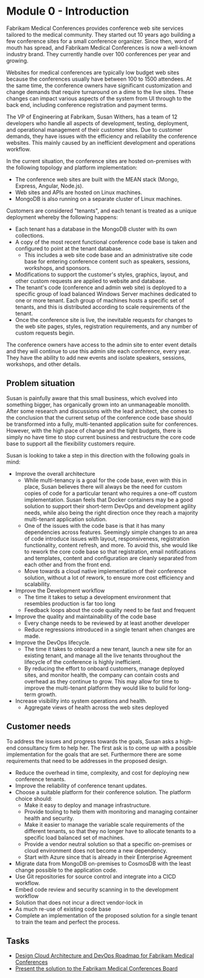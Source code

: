 # Module 0 - Introduction

Fabrikam Medical Conferences provides conference web site services tailored to the medical community. They started out 10 years ago building a few conference sites for a small conference organizer. Since then, word of mouth has spread, and Fabrikam Medical Conferences is now a well-known industry brand. They currently handle over 100 conferences per year and growing.

Websites for medical conferences are typically low budget web sites because the conferences usually have between 100 to 1500 attendees. At the same time, the conference owners have significant customization and change demands that require turnaround on a dime to the live sites. These changes can impact various aspects of the system from UI through to the back end, including conference registration and payment terms.

The VP of Engineering at Fabrikam, Susan Withers, has a team of 12 developers who handle all aspects of development, testing, deployment, and operational management of their customer sites. Due to customer demands, they have issues with the efficiency and reliability the conference websites. This mainly caused by an inefficient development and operations workflow.

In the current situation, the conference sites are hosted on-premises with the following topology and platform implementation:

* The conference web sites are built with the MEAN stack (Mongo, Express, Angular, Node.js).
* Web sites and APIs are hosted on Linux machines.
* MongoDB is also running on a separate cluster of Linux machines.

Customers are considered "tenants", and each tenant is treated as a unique deployment whereby the following happens:

* Each tenant has a database in the MongoDB cluster with its own collections.
* A copy of the most recent functional conference code base is taken and configured to point at the tenant database.
  * This includes a web site code base and an administrative site code base for entering conference content such as speakers, sessions, workshops, and sponsors.
* Modifications to support the customer's styles, graphics, layout, and other custom requests are applied to website and database.
* The tenant's code (conference and admin web site) is deployed to a specific group of load balanced Windows Server machines dedicated to one or more tenant. Each group of machines hosts a specific set of tenants, and this is distributed according to scale requirements of the tenant.
* Once the conference site is live, the inevitable requests for changes to the web site pages, styles, registration requirements, and any number of custom requests begin.

The conference owners have access to the admin site to enter event details and they will continue to use this admin site each conference, every year. They have the ability to add new events and isolate speakers, sessions, workshops, and other details.

## Problem situation

Susan is painfully aware that this small business, which evolved into something bigger, has organically grown into an unmanageable monolith. After some research and discussions with the lead architect, she comes to the conclusion that the current setup of the conference code base should be transformed into a fully, multi-tenanted application suite for conferences. However, with the high pace of change and the tight budgets, there is simply no have time to stop current business and restructure the core code base to support all the flexibility customers require.

Susan is looking to take a step in this direction with the following goals in mind:

* Improve the overall architecture
  * While multi-tenancy is a goal for the code base, even with this in place, Susan believes there will always be the need for custom copies of code for a particular tenant who requires a one-off custom implementation. Susan feels that Docker containers may be a good solution to support their short-term DevOps and development agility needs, while also being the right direction once they reach a majority multi-tenant application solution.
  * One of the issues with the code base is that it has many dependencies across features. Seemingly simple changes to an area of code introduce issues with layout, responsiveness, registration functionality, content refresh, and more. To avoid this, she would like to rework the core code base so that registration, email notifications and templates, content and configuration are cleanly separated from each other and from the front end.
  * Move towards a cloud native implementation of their conference solution, without a lot of rework, to ensure more cost efficiency and scalability.
* Improve the Development workflow
  * The time it takes to setup a development environment that resembles production is far too long
  * Feedback loops about the code quality need to be fast and frequent
* Improve the quality and maintainability of the code base
  * Every change needs to be reviewed by at least another developer
  * Reduce regressions introduced in a single tenant when changes are made.
* Improve the DevOps lifecycle.
  * The time it takes to onboard a new tenant, launch a new site for an existing tenant, and manage all the live tenants throughout the lifecycle of the conference is highly inefficient.
  * By reducing the effort to onboard customers, manage deployed sites, and monitor health, the company can contain costs and overhead as they continue to grow. This may allow for time to improve the multi-tenant platform they would like to build for long-term growth.
* Increase visibility into system operations and health.
  * Aggregate views of health across the web sites deployed

## Customer needs

To address the issues and progress towards the goals, Susan asks a high-end consultancy firm to help her. The first ask is to come up with a possible implementation for the goals that are set. Furthermore there are some requirements that need to be addresses in the proposed design.

* Reduce the overhead in time, complexity, and cost for deploying new conference tenants.
* Improve the reliability of conference tenant updates.
* Choose a suitable platform for their conference solution. The platform choice should:
  * Make it easy to deploy and manage infrastructure.
  * Provide tooling to help them with monitoring and managing container health and security.
  * Make it easier to manage the variable scale requirements of the different tenants, so that they no longer have to allocate tenants to a specific load balanced set of machines.
  * Provide a vendor neutral solution so that a specific on-premises or cloud environment does not become a new dependency.
  * Start with Azure since that is already in their Enterprise Agreement
* Migrate data from MongoDB on-premises to CosmosDB with the least change possible to the application code.
* Use Git repositories for source control and integrate into a CICD workflow.
* Embed code review and security scanning in to the development workflow
* Solution that does not incur a direct vendor-lock in
* As much re-use of existing code base
* Complete an implementation of the proposed solution for a single tenant to train the team and perfect the process.

## Tasks

* [Design Cloud Architecture and DevOps Roadmap for Fabrikam Medical Conferences](Tasks/INTRO-T001.md)
* [Present the solution to the Fabrikam Medical Conferences Board](Tasks/INTRO-T002.md)
